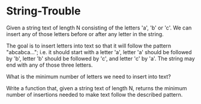 # String-Trouble

Given a string text of length N consisting of the letters 'a', 'b' or 'c'. We can insert any of those letters before or after any letter in the string.

The goal is to insert letters into text so that it will follow the pattern "abcabca..."; i.e. it should start with a letter 'a', letter 'a' should be followed by 'b', letter 'b' should be followed by 'c', and letter 'c' by 'a'. The string may end with any of those three letters.

What is the minimum number of letters we need to insert into text?

Write a function that, given a string text of length N, returns the minimum number of insertions needed to make text follow the described pattern.
